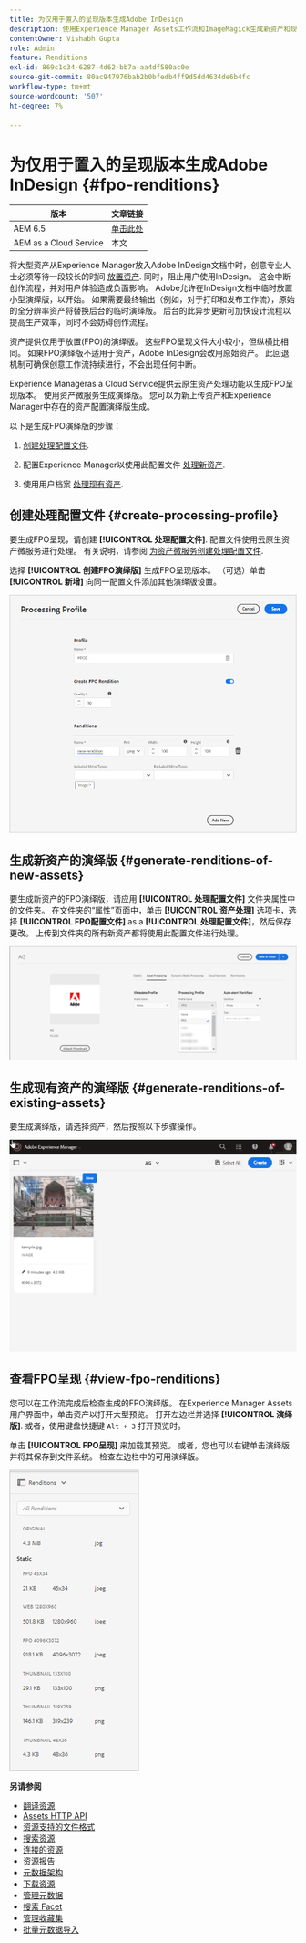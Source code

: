 ```yaml
---
title: 为仅用于置入的呈现版本生成Adobe InDesign
description: 使用Experience Manager Assets工作流和ImageMagick生成新资产和现有资产的FPO演绎版。
contentOwner: Vishabh Gupta
role: Admin
feature: Renditions
exl-id: 869c1c34-6287-4d62-bb7a-aa4df580ac0e
source-git-commit: 80ac947976bab2b0bfedb4ff9d5dd4634de6b4fc
workflow-type: tm+mt
source-wordcount: '507'
ht-degree: 7%

---
```


# 为仅用于置入的呈现版本生成Adobe InDesign {#fpo-renditions}

| 版本 | 文章链接 |
| -------- | ---------------------------- |
| AEM 6.5 | [单击此处](https://experienceleague.adobe.com/docs/experience-manager-65/assets/administer/configure-fpo-renditions.html?lang=en) |
| AEM as a Cloud Service | 本文 |

将大型资产从Experience Manager放入Adobe InDesign文档中时，创意专业人士必须等待一段较长的时间 [放置资产](https://helpx.adobe.com/indesign/using/placing-graphics.html). 同时，阻止用户使用InDesign。 这会中断创作流程，并对用户体验造成负面影响。 Adobe允许在InDesign文档中临时放置小型演绎版，以开始。 如果需要最终输出（例如，对于打印和发布工作流），原始的全分辨率资产将替换后台的临时演绎版。 后台的此异步更新可加快设计流程以提高生产效率，同时不会妨碍创作流程。

资产提供仅用于放置(FPO)的演绎版。 这些FPO呈现文件大小较小，但纵横比相同。 如果FPO演绎版不适用于资产，Adobe InDesign会改用原始资产。 此回退机制可确保创意工作流持续进行，不会出现任何中断。

Experience Manageras a Cloud Service提供云原生资产处理功能以生成FPO呈现版本。 使用资产微服务生成演绎版。 您可以为新上传资产和Experience Manager中存在的资产配置演绎版生成。

以下是生成FPO演绎版的步骤：

1. [创建处理配置文件](#create-processing-profile).

1. 配置Experience Manager以使用此配置文件 [处理新资产](#generate-renditions-of-new-assets).
1. 使用用户档案 [处理现有资产](#generate-renditions-of-existing-assets).

## 创建处理配置文件 {#create-processing-profile}

要生成FPO呈现，请创建 **[!UICONTROL 处理配置文件]**. 配置文件使用云原生资产微服务进行处理。 有关说明，请参阅 [为资产微服务创建处理配置文件](asset-microservices-configure-and-use.md).

选择 **[!UICONTROL 创建FPO演绎版]** 生成FPO呈现版本。 （可选）单击 **[!UICONTROL 新增]** 向同一配置文件添加其他演绎版设置。

![create-processing-profile-fpo-renditions](assets/create-processing-profile-fpo-renditions.png)

## 生成新资产的演绎版 {#generate-renditions-of-new-assets}

要生成新资产的FPO演绎版，请应用 **[!UICONTROL 处理配置文件]** 文件夹属性中的文件夹。 在文件夹的“属性”页面中，单击 **[!UICONTROL 资产处理]** 选项卡，选择 **[!UICONTROL FPO配置文件]** as a **[!UICONTROL 处理配置文件]**，然后保存更改。 上传到文件夹的所有新资产都将使用此配置文件进行处理。

![add-fpo-rendition](assets/add-fpo-rendition.png)


## 生成现有资产的演绎版 {#generate-renditions-of-existing-assets}

要生成演绎版，请选择资产，然后按照以下步骤操作。

![fpo-existing-asset-reprocess](assets/fpo-existing-asset-reprocess.gif)


## 查看FPO呈现 {#view-fpo-renditions}

您可以在工作流完成后检查生成的FPO演绎版。 在Experience Manager Assets用户界面中，单击资产以打开大型预览。 打开左边栏并选择 **[!UICONTROL 演绎版]**. 或者，使用键盘快捷键 `Alt + 3` 打开预览时。

单击 **[!UICONTROL FPO呈现]** 来加载其预览。 或者，您也可以右键单击演绎版并将其保存到文件系统。 检查左边栏中的可用演绎版。

![rendition_list](assets/list-renditions.png)

**另请参阅**

* [翻译资源](translate-assets.md)
* [Assets HTTP API](mac-api-assets.md)
* [资源支持的文件格式](file-format-support.md)
* [搜索资源](search-assets.md)
* [连接的资源](use-assets-across-connected-assets-instances.md)
* [资源报告](asset-reports.md)
* [元数据架构](metadata-schemas.md)
* [下载资源](download-assets-from-aem.md)
* [管理元数据](manage-metadata.md)
* [搜索 Facet](search-facets.md)
* [管理收藏集](manage-collections.md)
* [批量元数据导入](metadata-import-export.md)
